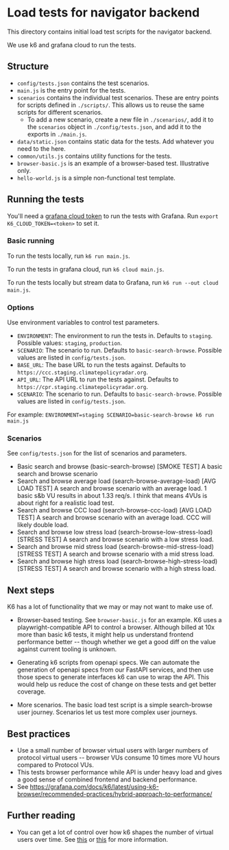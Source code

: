 # Load tests for navigator backend

This directory contains initial load test scripts for the navigator backend.

We use k6 and grafana cloud to run the tests.

## Structure

- `config/tests.json` contains the test scenarios.
- `main.js` is the entry point for the tests.
- `scenarios` contains the individual test scenarios. These are entry points for
  scripts defined in `./scripts/`. This allows us to reuse the same scripts for
  different scenarios.
  - To add a new scenario, create a new file in `./scenarios/`, add it to the
    `scenarios` object in `./config/tests.json`, and add it to the exports in
    `./main.js`.
- `data/static.json` contains static data for the tests. Add whatever you need
  to the here.
- `common/utils.js` contains utility functions for the tests.
- `browser-basic.js` is an example of a browser-based test. Illustrative only.
- `hello-world.js` is a simple non-functional test template.

## Running the tests

You'll need a
[grafana cloud token](https://climatepolicyradar.grafana.net/a/k6-app/settings/api-token)
to run the tests with Grafana. Run `export K6_CLOUD_TOKEN=<token>` to set it.

### Basic running

To run the tests locally, run `k6 run main.js`.

To run the tests in grafana cloud, run `k6 cloud main.js`.

To run the tests locally but stream data to Grafana, run
`k6 run --out cloud main.js`.

### Options

Use environment variables to control test parameters.

- `ENVIRONMENT`: The environment to run the tests in. Defaults to `staging`.
  Possible values: `staging`, `production`.
- `SCENARIO`: The scenario to run. Defaults to `basic-search-browse`. Possible
  values are listed in `config/tests.json`.
- `BASE_URL`: The base URL to run the tests against. Defaults to
  `https://ccc.staging.climatepolicyradar.org`.
- `API_URL`: The API URL to run the tests against. Defaults to
  `https://cpr.staging.climatepolicyradar.org`.
- `SCENARIO`: The scenario to run. Defaults to `basic-search-browse`. Possible
  values are listed in `config/tests.json`.

For example: `ENVIRONMENT=staging SCENARIO=basic-search-browse k6 run main.js`

### Scenarios

See `config/tests.json` for the list of scenarios and parameters.

- Basic search and browse (basic-search-browse) [SMOKE TEST] A basic search and
  browse scenario
- Search and browse average load (search-browse-average-load) [AVG LOAD TEST] A
  search and browse scenario with an average load. 1 basic s&b VU results in
  about 1.33 req/s. I think that means 4VUs is about right for a realistic load
  test.
- Search and browse CCC load (search-browse-ccc-load) [AVG LOAD TEST] A search
  and browse scenario with an average load. CCC will likely double load.
- Search and browse low stress load (search-browse-low-stress-load) [STRESS
  TEST] A search and browse scenario with a low stress load.
- Search and browse mid stress load (search-browse-mid-stress-load) [STRESS
  TEST] A search and browse scenario with a mid stress load.
- Search and browse high stress load (search-browse-high-stress-load) [STRESS
  TEST] A search and browse scenario with a high stress load.

## Next steps

K6 has a lot of functionality that we may or may not want to make use of.

- Browser-based testing. See `browser-basic.js` for an example. K6 uses a
  playwright-compatible API to control a browser. Although billed at 10x more
  than basic k6 tests, it might help us understand frontend performance better
  -- though whether we get a good diff on the value against current tooling is
  unknown.

- Generating k6 scripts from openapi specs. We can automate the generation of
  openapi specs from our FastAPI services, and then use those specs to generate
  interfaces k6 can use to wrap the API. This would help us reduce the cost of
  change on these tests and get better coverage.

- More scenarios. The basic load test script is a simple search-browse user
  journey. Scenarios let us test more complex user journeys.

## Best practices

- Use a small number of browser virtual users with larger numbers of protocol
  virtual users -- browser VUs consume 10 times more VU hours compared to
  Protocol VUs.
- This tests browser performance while API is under heavy load and gives a good
  sense of combined frontend and backend performance.
- See
  https://grafana.com/docs/k6/latest/using-k6-browser/recommended-practices/hybrid-approach-to-performance/

## Further reading

- You can get a lot of control over how k6 shapes the number of virtual users
  over time. See
  [this](https://grafana.com/docs/k6/latest/using-k6/scenarios/executors/) or
  [this](https://grafana.com/docs/k6/latest/using-k6/scenarios/concepts/open-vs-closed/)
  for more information.
